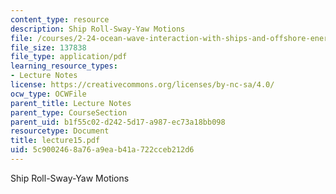 ```yaml
---
content_type: resource
description: Ship Roll-Sway-Yaw Motions
file: /courses/2-24-ocean-wave-interaction-with-ships-and-offshore-energy-systems-13-022-spring-2002/5c9002468a76a9eab41a722cceb212d6_lecture15.pdf
file_size: 137838
file_type: application/pdf
learning_resource_types:
- Lecture Notes
license: https://creativecommons.org/licenses/by-nc-sa/4.0/
ocw_type: OCWFile
parent_title: Lecture Notes
parent_type: CourseSection
parent_uid: b1f55c02-d242-5d17-a987-ec73a18bb098
resourcetype: Document
title: lecture15.pdf
uid: 5c900246-8a76-a9ea-b41a-722cceb212d6
---
```

Ship Roll-Sway-Yaw Motions